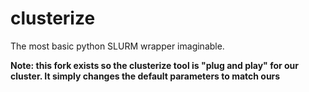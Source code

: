 # clusterize

The most basic python SLURM wrapper imaginable.

**Note: this fork exists so the clusterize tool is "plug and play" for our cluster. It simply changes the default parameters to match ours**
